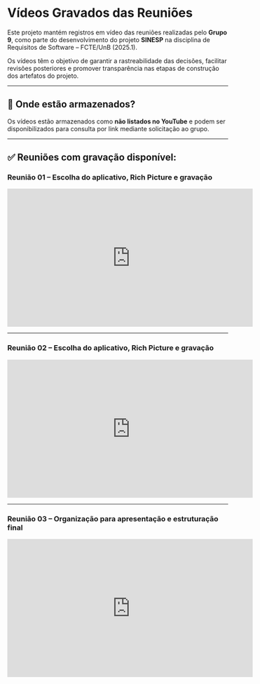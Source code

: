 # Vídeos Gravados das Reuniões

Este projeto mantém registros em vídeo das reuniões realizadas pelo **Grupo 9**, como parte do desenvolvimento do projeto **SINESP** na disciplina de Requisitos de Software – FCTE/UnB (2025.1).

Os vídeos têm o objetivo de garantir a rastreabilidade das decisões, facilitar revisões posteriores e promover transparência nas etapas de construção dos artefatos do projeto.

---

## 📁 Onde estão armazenados?

Os vídeos estão armazenados como **não listados no YouTube** e podem ser disponibilizados para consulta por link mediante solicitação ao grupo.

---

## ✅ Reuniões com gravação disponível:

### Reunião 01 – Escolha do aplicativo, Rich Picture e gravação  
<iframe width="560" height="315" src="https://www.youtube.com/embed/lB7ocgFzwnE" frameborder="0" allowfullscreen></iframe>

---

### Reunião 02 – Escolha do aplicativo, Rich Picture e gravação  
<iframe width="560" height="315" src="https://youtube.com/embed/Kkw9zPlEb4M" frameborder="0" allowfullscreen></iframe>

---

### Reunião 03 – Organização para apresentação e estruturação final  
<iframe width="560" height="315" src="https://www.youtube.com/embed/j282D-g8U4M" frameborder="0" allowfullscreen></iframe>
